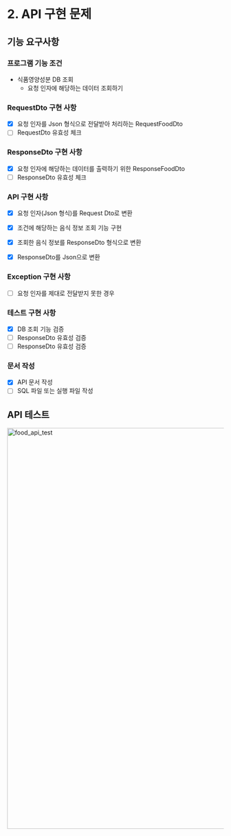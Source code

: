 # 2. API 구현 문제

## 기능 요구사항

### 프로그램 기능 조건

- 식품영양성분 DB 조회
  - 요청 인자에 해당하는 데이터 조회하기

### RequestDto 구현 사항
- [X] 요청 인자를 Json 형식으로 전달받아 처리하는 RequestFoodDto 
- [ ] RequestDto 유효성 체크

### ResponseDto 구현 사항
- [X] 요청 인자에 해당하는 데이터를 출력하기 위한 ResponseFoodDto
- [ ] ResponseDto 유효성 체크

### API 구현 사항 
- [X] 요청 인자(Json 형식)를 Request Dto로 변환 
- [X] 조건에 해당하는 음식 정보 조회 기능 구현
- [X] 조회한 음식 정보를 ResponseDto 형식으로 변환
- [X] ResponseDto를 Json으로 변환 
 

### Exception 구현 사항
- [ ] 요청 인자를 제대로 전달받지 못한 경우

### 테스트 구현 사항
- [X] DB 조회 기능 검증
- [ ] ResponseDto 유효성 검증
- [ ] ResponseDto 유효성 검증

### 문서 작성
- [X] API 문서 작성
- [ ] SQL 파일 또는 실행 파일 작성

## API 테스트
<img width="930" alt="food_api_test" src="https://github.com/hwi215/programming-test/assets/56347876/54bccaed-5d61-4c02-8218-75636abced29">